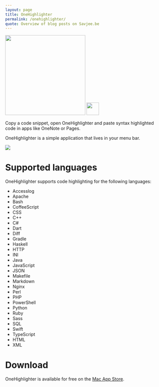```yaml
---
layout: page
title: OneHighlighter
permalink: /onehighlighter/
quote: Overview of blog posts on Savjee.be
---
```


<img src="/projects/onehighlighter/onehighlighter-logo.png" height="256">
<a href="https://itunes.apple.com/be/app/onehighlighter/id1131580917?mt=12&ls=1" target="_blank">
	<img src="/projects/onehighlighter/app-store-badge.png" height="40">
</a>

Copy a code snippet, open OneHighlighter and paste syntax highlighted code in apps like OneNote or Pages. 

OneHighlighter is a simple application that lives in your menu bar.

<img src="/projects/onehighlighter/onehighlighter-screenshot1.png">


# Supported languages
OneHighlighter supports code highlighting for the following languages:

* Accesslog
* Apache
* Bash
* CoffeeScript
* CSS
* C++
* C#
* Dart
* Diff
* Gradle
* Haskell
* HTTP
* INI
* Java
* JavaScript
* JSON
* Makefile
* Markdown
* Nginx
* Perl
* PHP
* PowerShell
* Python
* Ruby
* Sass
* SQL
* Swift
* TypeScript
* HTML
* XML

# Download
OneHighlighter is available for free on the [Mac App Store](https://itunes.apple.com/be/app/onehighlighter/id1131580917?mt=12&ls=1).
